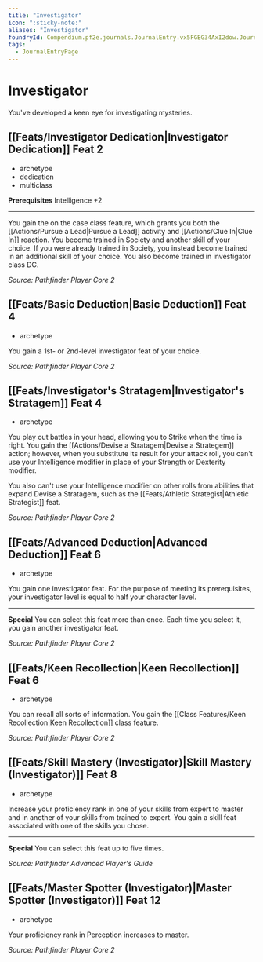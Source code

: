 ```yaml
---
title: "Investigator"
icon: ":sticky-note:"
aliases: "Investigator"
foundryId: Compendium.pf2e.journals.JournalEntry.vx5FGEG34AxI2dow.JournalEntryPage.mmB3EkkdCpLke7Lk
tags:
  - JournalEntryPage
---
```


# Investigator
You've developed a keen eye for investigating mysteries.

## [[Feats/Investigator Dedication|Investigator Dedication]] Feat 2

*   archetype
*   dedication
*   multiclass

**Prerequisites** Intelligence +2

* * *

You gain the on the case class feature, which grants you both the [[Actions/Pursue a Lead|Pursue a Lead]] activity and [[Actions/Clue In|Clue In]] reaction. You become trained in Society and another skill of your choice. If you were already trained in Society, you instead become trained in an additional skill of your choice. You also become trained in investigator class DC.

_Source: Pathfinder Player Core 2_

## [[Feats/Basic Deduction|Basic Deduction]] Feat 4

*   archetype

You gain a 1st- or 2nd-level investigator feat of your choice.

_Source: Pathfinder Player Core 2_

## [[Feats/Investigator's Stratagem|Investigator's Stratagem]] Feat 4

*   archetype

You play out battles in your head, allowing you to Strike when the time is right. You gain the [[Actions/Devise a Stratagem|Devise a Strategem]] action; however, when you substitute its result for your attack roll, you can't use your Intelligence modifier in place of your Strength or Dexterity modifier.

You also can't use your Intelligence modifier on other rolls from abilities that expand Devise a Stratagem, such as the [[Feats/Athletic Strategist|Athletic Strategist]] feat.

_Source: Pathfinder Player Core 2_

## [[Feats/Advanced Deduction|Advanced Deduction]] Feat 6

*   archetype

You gain one investigator feat. For the purpose of meeting its prerequisites, your investigator level is equal to half your character level.

* * *

**Special** You can select this feat more than once. Each time you select it, you gain another investigator feat.

_Source: Pathfinder Player Core 2_

## [[Feats/Keen Recollection|Keen Recollection]] Feat 6

*   archetype

You can recall all sorts of information. You gain the [[Class Features/Keen Recollection|Keen Recollection]] class feature.

_Source: Pathfinder Player Core 2_

## [[Feats/Skill Mastery (Investigator)|Skill Mastery (Investigator)]] Feat 8

*   archetype

Increase your proficiency rank in one of your skills from expert to master and in another of your skills from trained to expert. You gain a skill feat associated with one of the skills you chose.

* * *

**Special** You can select this feat up to five times.

_Source: Pathfinder Advanced Player's Guide_

## [[Feats/Master Spotter (Investigator)|Master Spotter (Investigator)]] Feat 12

*   archetype

Your proficiency rank in Perception increases to master.

_Source: Pathfinder Player Core 2_